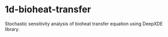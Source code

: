 # 1d-bioheat-transfer
Stochastic sensitivity analysis of bioheat transfer equation using DeepXDE library.
